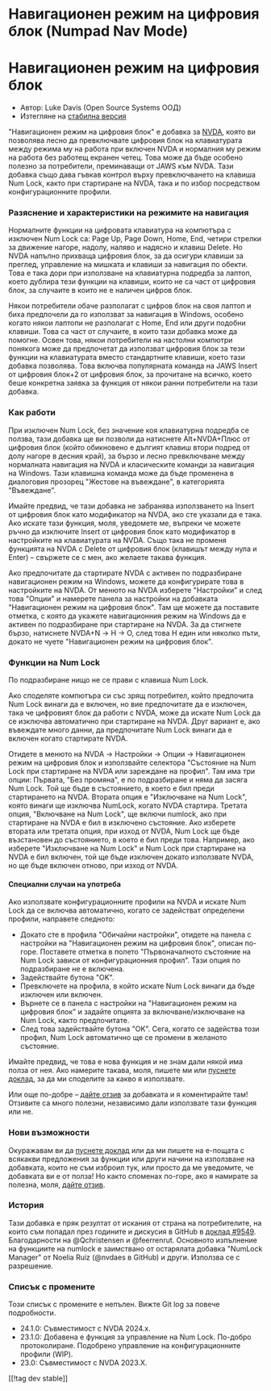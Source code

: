 # Навигационен режим на цифровия блок (Numpad Nav Mode) #

# Навигационен режим на цифровия блок

* Автор: Luke Davis (Open Source Systems ООД)
* Изтегляне на [стабилна версия][1]

"Навигационен режим на цифровия блок" е добавка за [NVDA][2], която ви
позволява лесно да превключвате цифровия блок на клавиатурата между режима
му на работа при включен NVDA и нормалния му режим на работа без работещ
екранен четец. Това може да бъде особено полезно за потребители, преминаващи
от JAWS към NVDA. Тази добавка също дава гъвкав контрол върху превключването
на клавиша Num Lock, както при стартиране на NVDA, така и по избор
посредством конфигурационните профили.

### Разяснение и характеристики на режимите на навигация

Нормалните функции на цифровата клавиатура на компютъра с изключен Num Lock
са: Page Up, Page Down, Home, End, четири стрелки за движение нагоре,
надолу, наляво и надясно и клавиш Delete. Но NVDA напълно прихваща цифровия
блок, за да осигури клавиши за преглед, управление на мишката и клавиши за
навигация по обекти. Това е така дори при използване на клавиатурна подредба
за лаптоп, което дублира тези функции на клавиши, които не са част от
цифровия блок, за случаите в които не е наличен цифров блок.

Някои потребители обаче разполагат с цифров блок на своя лаптоп и биха
предпочели да го използват за навигация в Windows, особено когато някои
лаптопи не разполагат с Home, End или други подобни клавиши. Това са част от
случаите, в които тази добавка може да помогне. Освен това, някои
потребители на настолни компютри понякога може да предпочетат да използват
цифровия блок за тези функции на клавиатурата вместо стандартните клавиши,
което тази добавка позволява. Това включва популярната команда на JAWS
Insert от цифровия блок+2 от цифровия блок, за прочитане на всичко, което
беше конкретна заявка за функция от някои ранни потребители на тази добавка.

### Как работи

При изключен Num Lock, без значение коя клавиатурна подредба се ползва, тази
добавка ще ви позволи да натиснете Alt+NVDA+Плюс от цифровия блок (който
обикновено е дългият клавиш втори подред от долу нагоре в десния край), за
бързо и лесно превключване между нормалната навигация на NVDA и класическите
команди за навигация на Windows. Тази клавишна команда може да бъде
променена в диалоговия прозорец "Жестове на въвеждане", в категорията
"Въвеждане".

Имайте предвид, че тази добавка не забранява използването на Insert от
цифровия блок като модификатор на NVDA, ако сте указали да е така. Ако
искате тази функция, моля, уведомете ме, въпреки че можете ръчно да
изключите Insert от цифровия блок като модификатор в настройките на
клавиатурата на NVDA. Също така не променя функцията на NVDA с Delete от
цифровия блок (клавишът между нула и Enter) – свържете се с мен, ако желаете
такава функция.

Ако предпочитате да стартирате NVDA с активен по подразбиране навигационен
режим на Windows, можете да конфигурирате това в настройките на NVDA. От
менюто на NVDA изберете "Настройки" и след това "Опции" и намерете панела за
настройки на добавката "Навигационен режим на цифровия блок". Там ще можете
да поставите отметка, с която да укажете навигационния режим на Windows да е
активен по подразбиране при стартиране на NVDA. За да стигнете бързо,
натиснете NVDA+N -> Н -> О, след това Н един или няколко пъти, докато не
чуете "Навигационен режим на цифровия блок".

### Функции на Num Lock

По подразбиране нищо не се прави с клавиша Num Lock.

Ако споделяте компютъра си със зрящ потребител, който предпочита Num Lock
винаги да е включен, но вие предпочитате да е изключен, така че цифровият
блок да работи с NVDA, може да искате Num Lock да се изключва автоматично
при стартиране на NVDA. Друг вариант е, ако въвеждате много данни, да
предпочитате Num Lock винаги да е включен когато стартирате NVDA.

Отидете в менюто на NVDA -> Настройки -> Опции -> Навигационен режим на цифровия блок и използвайте селектора "Състояние на Num Lock при стартиране на NVDA или зареждане на профил". Там има три опции:
Първата, "Без промяна", е по подразбиране и няма да засяга Num Lock. Той ще бъде в състоянието, в което е бил преди стартирането на NVDA.
Втората опция е "Изключване на Num Lock", която винаги ще изключва NumLock, когато NVDA стартира.
Третата опция, "Включване на Num Lock", ще включи numlock, ако при стартиране на NVDA е бил в изключено състояние.
Ако изберете втората или третата опция, при изход от NVDA, Num Lock ще бъде възстановен до състоянието, в което е бил преди това. Например, ако изберете "Изключване на Num Lock" и Num Lock при стартиране на NVDA е бил включен, той ще бъде изключен докато използвате NVDA, но ще бъде включен отново, при изход от NVDA.

#### Специални случаи на употреба

Ако използвате конфигурационните профили на NVDA и искате Num Lock да се
включва автоматично, когато се задействат определени профили, направете
следното:

* Докато сте в профила "Обичайни настройки", отидете на панела с настройки
  на "Навигационен режим на цифровия блок", описан по-горе. Поставете
  отметка в полето "Първоначалното състояние на Num Lock зависи от
  конфигурационния профил". Тази опция по подразбиране не е включена.
* Задействайте бутона "OK".
* Превключете на профила, в който искате Num Lock винаги да бъде изключен
  или включен.
* Върнете се в панела с настройки на "Навигационен режим на цифровия блок" и
  задайте опцията за включване/изключване на Num Lock, както предпочитате.
* След това задействайте бутона "OK". Сега, когато се задейства този профил,
  Num Lock автоматично ще се промени в желаното състояние.

Имайте предвид, че това е нова функция и не знам дали някой има полза от
нея. Ако намерите такава, моля, пишете ми или [пуснете доклад][3], за да ми
споделите за какво я използвате.

Или още по-добре – [дайте отзив][4] за добавката и я коментирайте там!
Отзивите са много полезни, независимо дали използвате тази функция или не.

### Нови възможности

Окуражавам ви да [пуснете доклад][3] или да ми пишете на е-пощата с всякакви
предложения за функции или други начини на използване на добавката, които не
съм изброил тук, или просто да ме уведомите, че добавката ви е от полза! Но
както споменах по-горе, ако я намирате за полезна, моля, [дайте отзив][4].

### История

Тази добавка е пряк резултат от искания от страна на потребителите, на които
съм попадал през годините и дискусия в GitHub в [доклад
#9549](https://github.com/nvaccess/nvda/issues/9549). Благодарности на
@Qchristensen и @feerrenrut. Основното изпълнение на функциите на numlock е
заимствано от остарялата добавка "NumLock Manager" от Noelia Ruiz (@nvdaes в
GitHub) и други. Използва се с разрешение.

### Списък с промените

Този списък с промените е непълен. Вижте Git log за повече подробности.

* 24.1.0: Съвместимост с NVDA 2024.x.
* 23.1.0: Добавена е функция за управление на Num Lock. По-добро
  протоколиране. Подобрено управление на конфигурационните профили (WIP).
* 23.0: Съвместимост с NVDA 2023.X.

[[!tag dev stable]]

[1]: https://www.nvaccess.org/addonStore/legacy?file=numpadNavMode

[2]: https://nvaccess.org/

[3]: https://github.com/opensourcesys/numpadNavMode/issues/new

[4]: https://github.com/nvaccess/addon-datastore/discussions/2630
